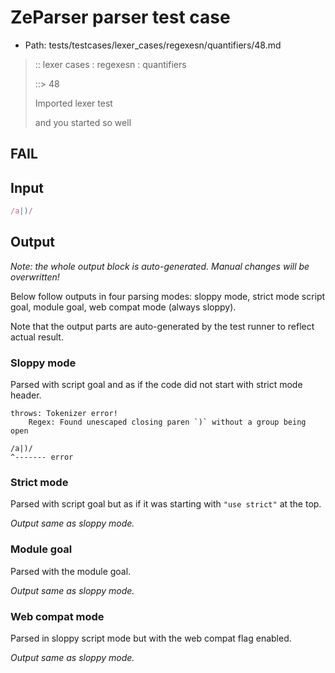 # ZeParser parser test case

- Path: tests/testcases/lexer_cases/regexesn/quantifiers/48.md

> :: lexer cases : regexesn : quantifiers
>
> ::> 48
>
> Imported lexer test
>
> and you started so well

## FAIL

## Input

`````js
/a|)/
`````

## Output

_Note: the whole output block is auto-generated. Manual changes will be overwritten!_

Below follow outputs in four parsing modes: sloppy mode, strict mode script goal, module goal, web compat mode (always sloppy).

Note that the output parts are auto-generated by the test runner to reflect actual result.

### Sloppy mode

Parsed with script goal and as if the code did not start with strict mode header.

`````
throws: Tokenizer error!
    Regex: Found unescaped closing paren `)` without a group being open

/a|)/
^------- error
`````

### Strict mode

Parsed with script goal but as if it was starting with `"use strict"` at the top.

_Output same as sloppy mode._

### Module goal

Parsed with the module goal.

_Output same as sloppy mode._

### Web compat mode

Parsed in sloppy script mode but with the web compat flag enabled.

_Output same as sloppy mode._
